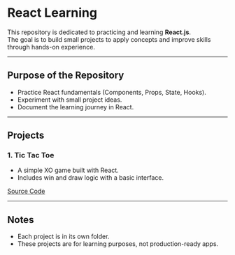 # React Learning

This repository is dedicated to practicing and learning **React.js**.  
The goal is to build small projects to apply concepts and improve skills through hands-on experience.

---

## Purpose of the Repository
- Practice React fundamentals (Components, Props, State, Hooks).
- Experiment with small project ideas.
- Document the learning journey in React.

---

## Projects

### 1. Tic Tac Toe
- A simple XO game built with React.
- Includes win and draw logic with a basic interface.

[Source Code](./Tic-Tac-Toe)

---

## Notes
- Each project is in its own folder.
- These projects are for learning purposes, not production-ready apps.
